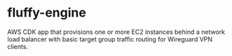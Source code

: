 # fluffy-engine
AWS CDK app that provisions one or more EC2 instances behind a network load balancer with basic target group traffic routing for Wireguard VPN clients.
